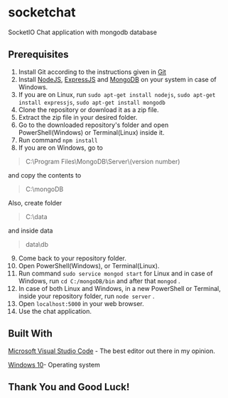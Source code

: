 
# socketchat #
SocketIO Chat application with mongodb database

## Prerequisites ##

 1. Install Git according to the instructions given in [Git](https://git-scm.com/downloads)
 2. Install [NodeJS](https://nodejs.org/en/), [ExpressJS](http://expressjs.com/) and [MongoDB](https://www.mongodb.com/) on your system in case of Windows.
 3. If you are on Linux, run `sudo apt-get install nodejs`, `sudo apt-get install expressjs`, `sudo apt-get install mongodb`
 4. Clone the repository or download it as a zip file.
 5. Extract the zip file in your desired folder.
 6. Go to the downloaded repository's folder and open PowerShell(Windows) or Terminal(Linux) inside it.
 7. Run command `npm install`
 8. If you are on Windows, go to 

> C:\Program Files\MongoDB\Server\\(version number)

and copy the contents  to 

> C:\mongoDB

Also, create folder

> C:\data

and inside data

> data\db

9. Come back to your repository folder.
10. Open PowerShell(Windows), or Terminal(Linux).
11. Run command `sudo service mongod start` for Linux and in case of Windows, run `cd C:/mongoDB/bin` and after that `mongod` .
12. In case of both Linux and Windows, in a new PowerShell or Terminal, inside your repository folder, run `node server` .
13. Open `localhost:5000` in your web browser.
14. Use the chat application.

## Built With ##
[Microsoft Visual Studio Code](https://code.visualstudio.com/) - The best  editor out there in my opinion.

[Windows 10](https://www.microsoft.com/en-in/windows/get-windows-10)- Operating system



Thank You and Good Luck!
------------------------

